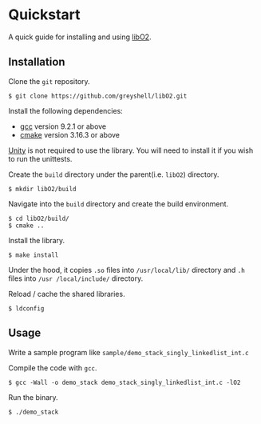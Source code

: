 # Quickstart

A quick guide for installing and using [libO2](https://github.com/greyshell/libO2).


## Installation

Clone the `git` repository.

    $ git clone https://github.com/greyshell/libO2.git

Install the following dependencies:

- [gcc](https://gcc.gnu.org/) version 9.2.1 or above
- [cmake](https://cmake.org/) version 3.16.3 or above

[Unity](http://www.throwtheswitch.org/unity) is not required to use the library. You will need
 to install it if you wish to run the unittests.

Create the `build` directory under the parent(i.e. `libO2`) directory.

    $ mkdir libO2/build

Navigate into the `build` directory and create the build environment.

    $ cd libO2/build/
    $ cmake ..

Install the library. 

    $ make install

Under the hood, it copies `.so` files into `/usr/local/lib/` directory and `.h` files into `/usr
/local/include/` directory.

Reload / cache the shared libraries.

    $ ldconfig

## Usage

Write a sample program like `sample/demo_stack_singly_linkedlist_int.c`

Compile the code with `gcc`.

    $ gcc -Wall -o demo_stack demo_stack_singly_linkedlist_int.c -lO2

Run the binary.

    $ ./demo_stack
